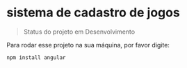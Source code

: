 <h1> sistema de cadastro de jogos </h1>

> Status do projeto em Desenvolvimento

Para rodar esse projeto na sua máquina, por favor digite:


```
npm install angular
```
